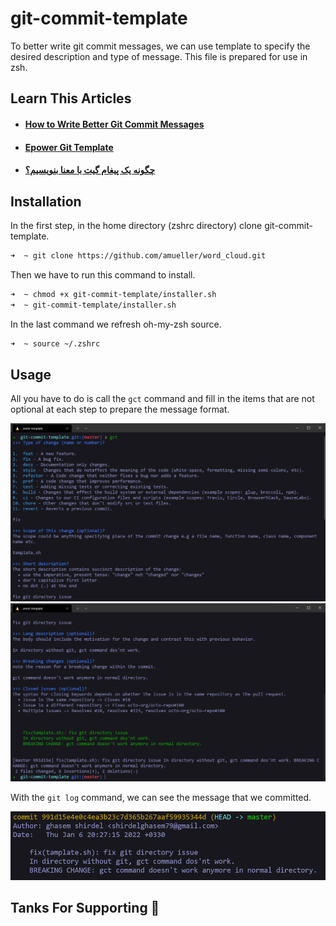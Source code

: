 # git-commit-template

To better write git commit messages, we can use template to specify the desired description and type of message. This file is prepared for use in zsh.

## Learn This Articles

- #### [How to Write Better Git Commit Messages](https://www.freecodecamp.org/news/how-to-write-better-git-commit-messages/)

- #### [Epower Git Template](https://github.com/epowerng/git-template)

- #### [چگونه یک پیغام گیت با معنا بنویسیم؟](https://virgool.io/@mmdsharifi/how-to-semantic-git-commit-messages-gvmmqatf6acg)

## Installation

In the first step, in the home directory (zshrc directory) clone git-commit-template.

```bash
➜  ~ git clone https://github.com/amueller/word_cloud.git
```

Then we have to run this command to install.

```bash
➜  ~ chmod +x git-commit-template/installer.sh
➜  ~ git-commit-template/installer.sh
```

In the last command we refresh oh-my-zsh source.

```bash
➜  ~ source ~/.zshrc
```

## Usage

All you have to do is call the `gct` command and fill in the items that are not optional at each step to prepare the message format.

![gct](images/1.png)
![result](images/2.png)

With the `git log` command, we can see the message that we committed.

![git log](images/3.png)

## Tanks For Supporting 🐯
